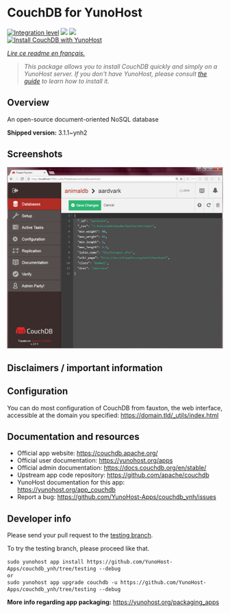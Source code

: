 <!--
N.B.: This README was automatically generated by https://github.com/YunoHost/apps/tree/master/tools/README-generator
It shall NOT be edited by hand.
-->

# CouchDB for YunoHost

[![Integration level](https://dash.yunohost.org/integration/couchdb.svg)](https://dash.yunohost.org/appci/app/couchdb) ![](https://ci-apps.yunohost.org/ci/badges/couchdb.status.svg) ![](https://ci-apps.yunohost.org/ci/badges/couchdb.maintain.svg)  
[![Install CouchDB with YunoHost](https://install-app.yunohost.org/install-with-yunohost.svg)](https://install-app.yunohost.org/?app=couchdb)

*[Lire ce readme en français.](./README_fr.md)*

> *This package allows you to install CouchDB quickly and simply on a YunoHost server.
If you don't have YunoHost, please consult [the guide](https://yunohost.org/#/install) to learn how to install it.*

## Overview

An open-source document-oriented NoSQL database

**Shipped version:** 3.1.1~ynh2



## Screenshots

![](./doc/screenshots/Apache_CouchDB_v2.1.1_Fauxton_Console.png)

## Disclaimers / important information

## Configuration

You can do most configuration of CouchDB from fauxton, the web interface, accessible at the domain you specified: https://domain.tld/_utils/index.html

## Documentation and resources

* Official app website: https://couchdb.apache.org/
* Official user documentation: https://yunohost.org/apps
* Official admin documentation: https://docs.couchdb.org/en/stable/
* Upstream app code repository: https://github.com/apache/couchdb
* YunoHost documentation for this app: https://yunohost.org/app_couchdb
* Report a bug: https://github.com/YunoHost-Apps/couchdb_ynh/issues

## Developer info

Please send your pull request to the [testing branch](https://github.com/YunoHost-Apps/couchdb_ynh/tree/testing).

To try the testing branch, please proceed like that.
```
sudo yunohost app install https://github.com/YunoHost-Apps/couchdb_ynh/tree/testing --debug
or
sudo yunohost app upgrade couchdb -u https://github.com/YunoHost-Apps/couchdb_ynh/tree/testing --debug
```

**More info regarding app packaging:** https://yunohost.org/packaging_apps